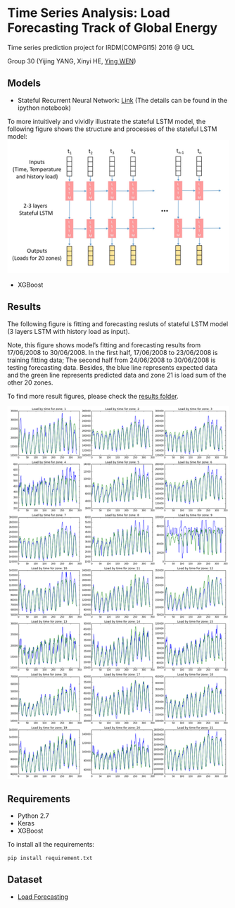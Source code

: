#  Time Series Analysis: Load Forecasting Track of Global Energy
Time series prediction project for IRDM(COMPGI15) 2016 @ UCL

Group 30 (Yijing YANG, Xinyi HE, [Ying WEN](mailto:ying.wen@cs.ucl.ac.uk))


## Models
* Stateful Recurrent Neural Network: [Link](./load_prediction_model_stateful_lstm.ipynb) (The details can be found in the ipython notebook)

To more intuitively and vividly illustrate the stateful LSTM model, the following figure shows the structure and processes of the stateful LSTM model: 
![figure](./stateful_lstm.jpg)

* XGBoost

## Results
The following figure is fitting and forecasting resluts of stateful LSTM model (3 layers LSTM with history load as input).  

Note, this figure shows model’s fitting and forecasting results from 17/06/2008 to 30/06/2008. In the first half, 17/06/2008 to 23/06/2008 is training fitting data; The second half from 24/06/2008 to 30/06/2008 is testing forecasting data. Besides, the blue line represents expected data and the green line represents predicted data and zone 21 is load sum of the other 20 zones.

To find more result figures, please check the [results folder](./results).

![result_figure](./results/2_weeks_result_3_layers_lstm_with_history_load_as_input.png)



## Requirements
* Python 2.7
* Keras
* XGBoost

To install all the requirements:

```
pip install requirement.txt
```

## Dataset
* [Load Forecasting](https://www.kaggle.com/c/global-energy-forecasting-competition-2012-load-forecasting/data)

